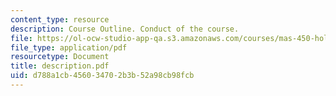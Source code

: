 ```yaml
---
content_type: resource
description: Course Outline. Conduct of the course.
file: https://ol-ocw-studio-app-qa.s3.amazonaws.com/courses/mas-450-holographic-imaging-spring-2003/d788a1cb456034702b3b52a98cb98fcb_description.pdf
file_type: application/pdf
resourcetype: Document
title: description.pdf
uid: d788a1cb-4560-3470-2b3b-52a98cb98fcb
---
```

